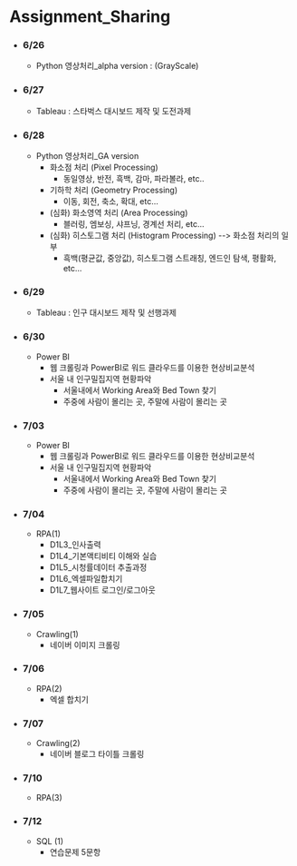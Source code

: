# Assignment_Sharing

- ### 6/26
    - Python 영상처리_alpha version : (GrayScale)
- ### 6/27
    - Tableau : 스타벅스 대시보드 제작 및 도전과제
- ### 6/28
    - Python 영상처리_GA version
        - 화소점 처리 (Pixel Processing)
            - 동일영상, 반전, 흑백, 감마, 파라볼라, etc..
        - 기하학 처리 (Geometry Processing)
            - 이동, 회전, 축소, 확대, etc...
        - (심화) 화소영역 처리 (Area Processing)
            - 블러링, 엠보싱, 샤프닝, 경계선 처리, etc...
        - (심화) 히스토그램 처리 (Histogram Processing) --> 화소점 처리의 일부
            - 흑백(평균값, 중앙값), 히스토그램 스트래칭, 엔드인 탐색, 평활화, etc...
- ### 6/29
    - Tableau : 인구 대시보드 제작 및 선행과제
- ### 6/30
    - Power BI
        - 웹 크롤링과 PowerBI로 워드 클라우드를 이용한 현상비교분석
        - 서울 내 인구밀집지역 현황파악
            - 서울내에서 Working Area와 Bed Town 찾기
            - 주중에 사람이 몰리는 곳, 주말에 사람이 몰리는 곳
- ### 7/03
    - Power BI
        - 웹 크롤링과 PowerBI로 워드 클라우드를 이용한 현상비교분석
        - 서울 내 인구밀집지역 현황파악
            - 서울내에서 Working Area와 Bed Town 찾기
            - 주중에 사람이 몰리는 곳, 주말에 사람이 몰리는 곳
- ### 7/04
    - RPA(1)
        - D1L3_인사출력
        - D1L4_기본액티비티 이해와 실습
        - D1L5_시청률데이터 추출과정
        - D1L6_엑셀파일합치기
        - D1L7_웹사이트 로그인/로그아웃
- ### 7/05
    - Crawling(1)
        - 네이버 이미지 크롤링
- ### 7/06
    - RPA(2)
        - 엑셀 합치기
- ### 7/07
    - Crawling(2)
        - 네이버 블로그 타이틀 크롤링

- ### 7/10
    - RPA(3)

- ### 7/12
    - SQL (1)
        - 연습문제 5문항